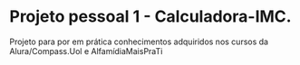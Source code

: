 # Projeto pessoal 1 - Calculadora-IMC. 

Projeto para por em prática conhecimentos adquiridos nos cursos da Alura/Compass.Uol e AlfamídiaMaisPraTi
